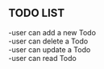 ## TODO LIST
-user can add a new Todo<br/>
-user can delete a Todo<br/>
-user can update a Todo<br/>
-user can read Todo